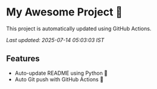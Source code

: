 # My Awesome Project 🚀

This project is automatically updated using GitHub Actions.

_Last updated: 2025-07-14 05:03:03 IST_

## Features
- Auto-update README using Python 🐍
- Auto Git push with GitHub Actions 🤖
